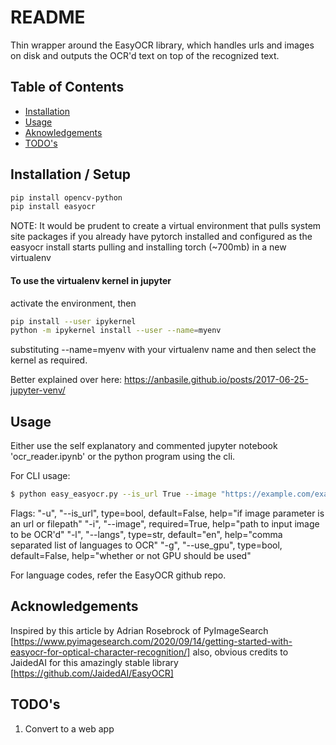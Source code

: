# README

Thin wrapper around the EasyOCR library, which handles urls and images on disk and outputs the OCR'd text on top of the recognized text.

## Table of Contents

- [Installation](#installation)
- [Usage](#usage)
- [Aknowledgements](#ackowledgements)
- [TODO's](#todo's)

## Installation / Setup

```sh
pip install opencv-python
pip install easyocr
```

NOTE: It would be prudent to create a virtual environment that pulls system site packages if you already have pytorch installed and configured as the easyocr install starts pulling and installing torch (~700mb) in a new virtualenv

#### To use the virtualenv kernel in jupyter

activate the environment, then
```sh
pip install --user ipykernel
python -m ipykernel install --user --name=myenv
```
substituting --name=myenv with your virtualenv name and then select the kernel as required.

Better explained over here: https://anbasile.github.io/posts/2017-06-25-jupyter-venv/

## Usage

Either use the self explanatory and commented jupyter notebook 'ocr_reader.ipynb' or the python program using the cli.

For CLI usage:
```sh
$ python easy_easyocr.py --is_url True --image "https://example.com/exampleimage" --langs "en,tr" --use_gpu True
```
Flags:
"-u", "--is_url", type=bool, default=False, help="if image parameter is an url or filepath"
"-i", "--image", required=True, help="path to input image to be OCR'd"
"-l", "--langs", type=str, default="en", help="comma separated list of languages to OCR"
"-g", "--use_gpu", type=bool, default=False, help="whether or not GPU should be used"

For language codes, refer the EasyOCR github repo.

## Acknowledgements

Inspired by this article by Adrian Rosebrock of PyImageSearch [https://www.pyimagesearch.com/2020/09/14/getting-started-with-easyocr-for-optical-character-recognition/]
also, obvious credits to JaidedAI for this amazingly stable library [https://github.com/JaidedAI/EasyOCR]

## TODO's

1. Convert to a web app
